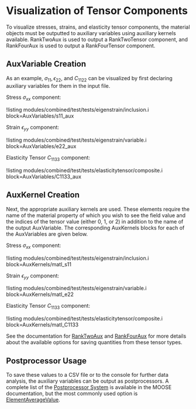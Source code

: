 # Visualization of Tensor Components

To visualize stresses, strains, and elasticity tensor components, the material objects must be
outputted to auxiliary variables using auxiliary kernels available. RankTwoAux is used to output a
RankTwoTensor component, and RankFourAux is used to output a RankFourTensor component.

## AuxVariable Creation

As an example, $\sigma_{11}, \epsilon_{22}$, and $C_{1122}$ can be visualized by first
declaring auxiliary variables for them in the input file.

Stress $\sigma_{xx}$ component:

!listing modules/combined/test/tests/eigenstrain/inclusion.i block=AuxVariables/s11_aux

Strain $\epsilon_{yy}$ component:

!listing modules/combined/test/tests/eigenstrain/variable.i block=AuxVariables/e22_aux

Elasticity Tensor $C_{1133}$ component:

!listing modules/combined/test/tests/elasticitytensor/composite.i block=AuxVariables/C1133_aux

## AuxKernel Creation

Next, the appropriate auxiliary kernels are used.  These elements require the name of the material
property of which you wish to see the field value and the indices of the tensor value (either 0, 1,
or 2) in addition to the name of the output AuxVariable.  The corresponding AuxKernels blocks for
each of the AuxVariables are given below.

Stress $\sigma_{xx}$ component:

!listing modules/combined/test/tests/eigenstrain/inclusion.i block=AuxKernels/matl_s11

Strain $\epsilon_{yy}$ component:

!listing modules/combined/test/tests/eigenstrain/variable.i block=AuxKernels/matl_e22

Elasticity Tensor $C_{1133}$ component:

!listing modules/combined/test/tests/elasticitytensor/composite.i block=AuxKernels/matl_C1133

See the documentation for [RankTwoAux](/RankTwoAux.md) and [RankFourAux](/RankFourAux.md)
for more details about the available  options for saving quantities from these tensor types.

## Postprocessor Usage

To save these values to a CSV file or to the console for further data analysis,
the auxiliary variables can be output as postprocessors. A complete list of the
[Postprocessor System](/Postprocessors/index.md) is available in the MOOSE documentation,
but the most commonly used option is [ElementAverageValue](/ElementAverageValue.md).
